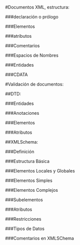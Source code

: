 #Documentos XML, estructura:

###declaración o prólogo

###Elementos

###atributos

###Comentarios

###Espacios de Nombres

###Entidades

###CDATA


#Validación de documentos:

##DTD:

###Entidades

###Anotaciones

###Elementos

###Atributos


##XMLSchema:

###Definición

###Estructura Básica

###Elementos Locales y Globales

###Elementos Simples

###Elementos Complejos

###Subelementos

###Atributos

###Restricciones

###Tipos de Datos

###Comentarios en XMLSChema

